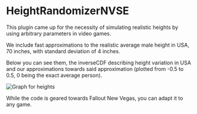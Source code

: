 # HeightRandomizerNVSE
This plugin came up for the necessity of simulating realistic heights by using arbitrary parameters in video games.

We include fast approximations to the realistic average male height in USA, 70 inches, with standard deviation of 4 inches.


Below you can see them, the inverseCDF describing height variation in USA and our approximations towards said approximation (plotted from -0.5 to 0.5, 0 being the exact average person).


![Graph for heights](https://staticdelivery.nexusmods.com/mods/130/images/70159/70159-1603791233-1351463435.png)


While the code is geared towards Fallout New Vegas, you can adapt it to any game.
